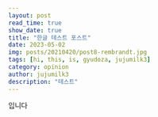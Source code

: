```yaml
---
layout: post
read_time: true
show_date: true
title: "한글 테스트 포스트"
date: 2023-05-02
img: posts/20210420/post8-rembrandt.jpg
tags: [hi, this, is, gyudoza, jujumilk3]
category: opinion
author: jujumilk3
description: "테스트"
---
```

입니다
